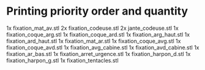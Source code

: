 # Printing priority order and quantity

1x fixation_mat_av.stl
2x fixation_codeuse.stl
2x jante_codeuse.stl
1x fixation_coque_arg.stl
1x fixation_coque_ard.stl
1x fixation_arg_haut.stl
1x fixation_ard_haut.stl
1x fixation_mat_ar.stl
1x fixation_coque_avg.stl
1x fixation_coque_avd.stl
1x fixation_avg_cabine.stl
1x fixation_avd_cabine.stl
1x fixation_ar_bas.stl
1x fixation_arret_urgence.stl
1x fixation_harpon_d.stl
1x fixation_harpon_g.stl
1x fixation_tentacles.stl
